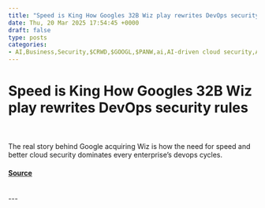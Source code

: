 ```yaml
---
title: "Speed is King How Googles 32B Wiz play rewrites DevOps security rules"
date: Thu, 20 Mar 2025 17:54:45 +0000
draft: false
type: posts
categories: 
- AI,Business,Security,$CRWD,$GOOGL,$PANW,ai,AI-driven cloud security,API,category-/Computers & Electronics/Computer Security,category-/Computers & Electronics/Software,cloud-native application protection,CNAPP market growth,Data Security and Privacy,DevSecOps automation,DevSecOps security,GCP,Google,Google Wiz acquisition,Kubernetes,multi-cloud security,Real-time threat detection,security posture management,Wiz CNAPP
---
```

# Speed is King How Googles 32B Wiz play rewrites DevOps security rules

<br/>

<br/>
The real story behind Google acquiring Wiz is how the need for speed and better cloud security dominates every enterprise’s devops cycles.

#### [Source](https://venturebeat.com/security/googles-32b-wiz-bet-ai-driven-cnapp-will-finally-eliminate-devsecops-bottlenecks/)

<br/>
---
